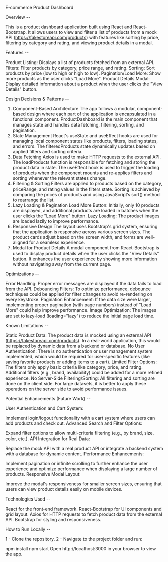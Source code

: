 E-commerce Product Dashboard

Overview --

This is a product dashboard application built using React and React-Bootstrap. It allows users to view and filter a list of products from a mock API (https://fakestoreapi.com/products) with features like sorting by price, filtering by category and rating, and viewing product details in a modal.

Features -- 

Product Listing: Displays a list of products fetched from an external API.
Filters: Filter products by category, price range, and rating.
Sorting: Sort products by price (low to high or high to low).
Pagination/Load More: Show more products as the user clicks "Load More".
Product Details Modal: Display detailed information about a product when the user clicks the "View Details" button.

Design Decisions & Patterns -- 

1. Component-Based Architecture
The app follows a modular, component-based design where each part of the application is encapsulated in a functional component.
ProductDashboard is the main component that manages state and handles data fetching, filtering, sorting, and pagination.
2. State Management
React's useState and useEffect hooks are used for managing local component states like products, filters, loading states, and errors.
The filteredProducts state dynamically updates based on applied filters and sorting criteria.
3. Data Fetching
Axios is used to make HTTP requests to the external API. The loadProducts function is responsible for fetching and storing the product data in state.
The useEffect hook is used to trigger the loading of products when the component mounts and re-applies filters and sorting whenever the relevant states change.
4. Filtering & Sorting
Filters are applied to products based on the category, priceRange, and rating values in the filters state.
Sorting is achieved by comparing the prices of products and using JavaScript’s sort() method to rearrange the list.
5. Lazy Loading & Pagination
Load More Button: Initially, only 10 products are displayed, and additional products are loaded in batches when the user clicks the "Load More" button.
Lazy Loading: The product images are loaded lazily to improve performance.
6. Responsive Design
The layout uses Bootstrap's grid system, ensuring that the application is responsive across various screen sizes.
The product cards adjust based on the screen width, and forms are well-aligned for a seamless experience.
7. Modal for Product Details
A modal component from React-Bootstrap is used to display product details when the user clicks the "View Details" button. It enhances the user experience by showing more information without navigating away from the current page.

Optimizations --

Error Handling: Proper error messages are displayed if the data fails to load from the API.
Debouncing Filters: To optimize performance, debounce techniques could be applied for filter changes to avoid re-rendering on every keystroke.
Pagination Enhancement: If the data size were larger, implementing proper pagination (with page numbers) instead of "Load More" could help improve performance.
Image Optimization: The images are set to lazy-load (loading="lazy") to reduce the initial page load time.

Known Limitations -- 

Static Product Data: The product data is mocked using an external API (https://fakestoreapi.com/products). In a real-world application, this would be replaced by dynamic data from a backend or database.
No User Authentication: There is no authentication or user management system implemented, which would be required for user-specific features (like saving favorite products or adding items to a cart).
Limited Filter Options: The filters only apply basic criteria like category, price, and rating. Additional filters (e.g., brand, availability) could be added for a more refined experience.
No Server-Side Filtering/Sorting: All filtering and sorting are done on the client side. For large datasets, it is better to apply these operations on the server side to avoid performance issues.

Potential Enhancements (Future Work) -- 

User Authentication and Cart System:

Implement login/logout functionality with a cart system where users can add products and check out.
Advanced Search and Filter Options:

Expand filter options to allow multi-criteria filtering (e.g., by brand, size, color, etc.).
API Integration for Real Data:

Replace the mock API with a real product API or integrate a backend system with a database for dynamic content.
Performance Enhancements:

Implement pagination or infinite scrolling to further enhance the user experience and optimize performance when displaying a large number of products.
Responsive Modal Layout:

Improve the modal's responsiveness for smaller screen sizes, ensuring that users can view product details easily on mobile devices.

Technologies Used -- 

React for the front-end framework.
React-Bootstrap for UI components and grid layout.
Axios for HTTP requests to fetch product data from the external API.
Bootstrap for styling and responsiveness.


How to Run Locally -- 

1 - Clone the repository.
2 - Navigate to the project folder and run:

npm install
npm start
Open http://localhost:3000 in your browser to view the app.